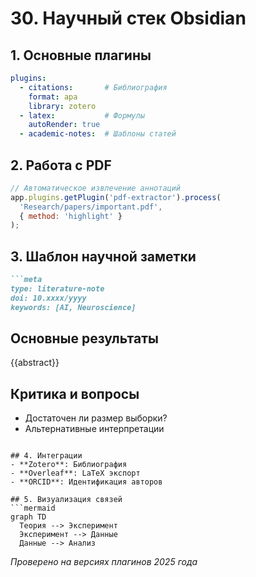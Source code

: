 # 30. Научный стек Obsidian

## 1. Основные плагины
```yaml
plugins:
  - citations:       # Библиография
    format: apa
    library: zotero
  - latex:           # Формулы
    autoRender: true
  - academic-notes:  # Шаблоны статей
```

## 2. Работа с PDF
```javascript
// Автоматическое извлечение аннотаций
app.plugins.getPlugin('pdf-extractor').process(
  'Research/papers/important.pdf',
  { method: 'highlight' }
);
```

## 3. Шаблон научной заметки
```markdown
```meta
type: literature-note
doi: 10.xxxx/yyyy
keywords: [AI, Neuroscience]
```

## Основные результаты
{{abstract}}

## Критика и вопросы
- Достаточен ли размер выборки?
- Альтернативные интерпретации
```

## 4. Интеграции
- **Zotero**: Библиография
- **Overleaf**: LaTeX экспорт
- **ORCID**: Идентификация авторов

## 5. Визуализация связей
```mermaid
graph TD
  Теория --> Эксперимент
  Эксперимент --> Данные
  Данные --> Анализ
```

*Проверено на версиях плагинов 2025 года*